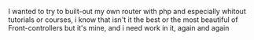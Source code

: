 I wanted to try to built-out my own router with php and especially whitout tutorials or courses, 
i know that isn't it the best or the most beautiful of Front-controllers but it's mine, and i need work in it, again and again
